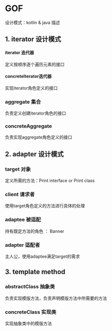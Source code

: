 # GOF
设计模式：kotlin & java 描述

## 1. iterator 设计模式

#### iterator 迭代器
定义按顺序逐个遍历元素的接口

#### concreteIterator迭代器
实现iterator角色定义的接口

### aggregate 集合
负责定义创建iterator角色的接口

### concreteAggregate
负责实现aggregate角色定义的接口

## 2. adapter 设计模式
### target 对象
定义所需的方法：Print interface or Print class
### client 请求者
使用target角色定义的方法进行具体的处理
### adaptee 被适配
持有既定方法的角色 ： Banner
### adapter 适配者
主人公，使用adaptee满足target的需求

## 3. template method
### abstractClass 抽象类
负责实现模版方法，负责声明模版方法中所需要的方法
### concreteClass 实现类
实现抽象类中的模版方法





















